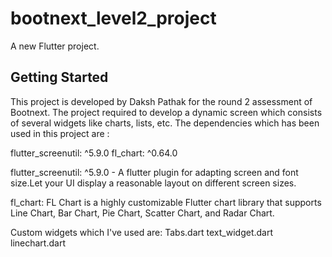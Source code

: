 # bootnext_level2_project

A new Flutter project.

## Getting Started

This project is developed by Daksh Pathak for the round 2 assessment of Bootnext.
The project required to develop a dynamic screen which consists of several widgets like charts, lists, etc.
The dependencies which has been used in this project are :   

flutter_screenutil: ^5.9.0
fl_chart: ^0.64.0

flutter_screenutil: ^5.9.0 - A flutter plugin for adapting screen and font size.Let your UI display a reasonable 
layout on different screen sizes.

fl_chart: FL Chart is a highly customizable Flutter chart library that supports Line Chart, 
Bar Chart, Pie Chart, Scatter Chart, and Radar Chart.

Custom widgets which I've used are:
Tabs.dart
text_widget.dart
linechart.dart
